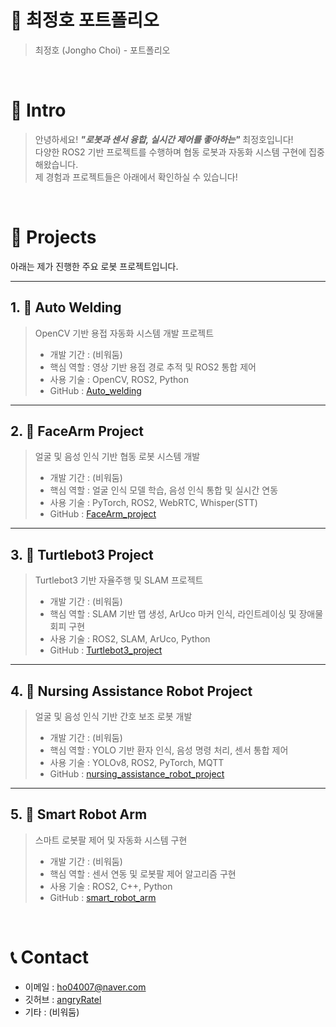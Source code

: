 # 📜 최정호 포트폴리오

> 최정호 (Jongho Choi) - 포트폴리오

<br />

# 👋 Intro

> 안녕하세요! ***"로봇과 센서 융합, 실시간 제어를 좋아하는"*** 최정호입니다!  
> 다양한 ROS2 기반 프로젝트를 수행하며 협동 로봇과 자동화 시스템 구현에 집중해왔습니다.  
> 제 경험과 프로젝트들은 아래에서 확인하실 수 있습니다!

<br />

# 📝 Projects

아래는 제가 진행한 주요 로봇 프로젝트입니다.

---

## 1. 🤖 Auto Welding

> OpenCV 기반 용접 자동화 시스템 개발 프로젝트  
>
> - 개발 기간 : (비워둠)  
> - 핵심 역할 : 영상 기반 용접 경로 추적 및 ROS2 통합 제어  
> - 사용 기술 : OpenCV, ROS2, Python  
> - GitHub : [Auto_welding](https://github.com/angryRatel/Auto_welding)

---

## 2. 🤝 FaceArm Project

> 얼굴 및 음성 인식 기반 협동 로봇 시스템 개발  
>
> - 개발 기간 : (비워둠)  
> - 핵심 역할 : 얼굴 인식 모델 학습, 음성 인식 통합 및 실시간 연동  
> - 사용 기술 : PyTorch, ROS2, WebRTC, Whisper(STT)  
> - GitHub : [FaceArm_project](https://github.com/angryRatel/FaceArm_project)

---

## 3. 🛞 Turtlebot3 Project

> Turtlebot3 기반 자율주행 및 SLAM 프로젝트  
>
> - 개발 기간 : (비워둠)  
> - 핵심 역할 : SLAM 기반 맵 생성, ArUco 마커 인식, 라인트레이싱 및 장애물 회피 구현  
> - 사용 기술 : ROS2, SLAM, ArUco, Python  
> - GitHub : [Turtlebot3_project](https://github.com/angryRatel/Turtlebot3_project)

---

## 4. 🏥 Nursing Assistance Robot Project

> 얼굴 및 음성 인식 기반 간호 보조 로봇 개발  
>
> - 개발 기간 : (비워둠)  
> - 핵심 역할 : YOLO 기반 환자 인식, 음성 명령 처리, 센서 통합 제어  
> - 사용 기술 : YOLOv8, ROS2, PyTorch, MQTT  
> - GitHub : [nursing_assistance_robot_project](https://github.com/angryRatel/nursing_assistance_robot_project)

---

## 5. 🤖 Smart Robot Arm

> 스마트 로봇팔 제어 및 자동화 시스템 구현  
>
> - 개발 기간 : (비워둠)  
> - 핵심 역할 : 센서 연동 및 로봇팔 제어 알고리즘 구현  
> - 사용 기술 : ROS2, C++, Python  
> - GitHub : [smart_robot_arm](https://github.com/angryRatel/smart_robot_arm)

<br />

# 📞 Contact

- 이메일 : ho04007@naver.com
- 깃허브 : [angryRatel](https://github.com/angryRatel)  
- 기타 : (비워둠)

